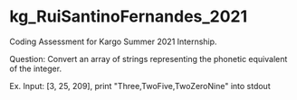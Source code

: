 # kg_RuiSantinoFernandes_2021
Coding Assessment for Kargo Summer 2021 Internship. 

Question: Convert an array of strings representing the phonetic equivalent of the integer.

Ex. Input: [3, 25, 209], print "Three,TwoFive,TwoZeroNine" into stdout

